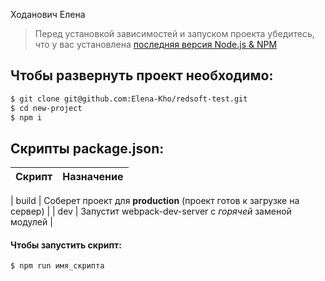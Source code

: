 Ходанович Елена

> Перед установкой зависимостей и запуском проекта убедитесь, что у вас установлена [последняя версия Node.js & NPM](https://nodejs.org/en/download/current/)

##  Чтобы развернуть проект необходимо:
```sh
$ git clone git@github.com:Elena-Kho/redsoft-test.git
$ cd new-project
$ npm i
```

## Скрипты package.json:

| Скрипт | Назначение |
| ------ | ------ |

| build | Соберет проект для **production** (проект готов к загрузке на сервер) |
| dev | Запустит webpack-dev-server с _горячей_ заменой модулей |

#### Чтобы запустить скрипт:
```sh
$ npm run имя_скрипта
```
